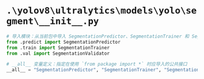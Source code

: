 # `.\yolov8\ultralytics\models\yolo\segment\__init__.py`

```py
# 导入模块：从当前包中导入 SegmentationPredictor、SegmentationTrainer 和 SegmentationValidator 类
from .predict import SegmentationPredictor
from .train import SegmentationTrainer
from .val import SegmentationValidator

# __all__ 变量定义：指定在使用 `from package import *` 时应导入的公共接口
__all__ = "SegmentationPredictor", "SegmentationTrainer", "SegmentationValidator"
```